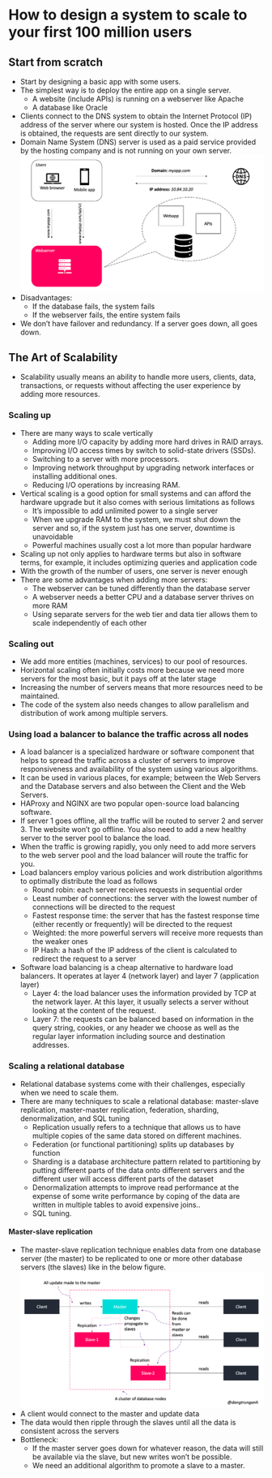 # How to design a system to scale to your first 100 million users
## Start from scratch
- Start by designing a basic app with some users.
- The simplest way is to deploy the entire app on a single server.
  - A website (include APIs) is running on a webserver like Apache
  - A database like Oracle
- Clients connect to the DNS system to obtain the Internet Protocol (IP) address of the server where our system is hosted. Once the IP address is obtained, the requests are sent directly to our system.
- Domain Name System (DNS) server is used as a paid service provided by the hosting company and is not running on your own server.
![img.png](img/simple_system.png)
- Disadvantages:
  - If the database fails, the system fails
  - If the webserver fails, the entire system fails
- We don’t have failover and redundancy. If a server goes down, all goes down.
## The Art of Scalability
- Scalability usually means an ability to handle more users, clients, data, transactions, or requests without affecting the user experience by adding more resources.
### Scaling up
- There are many ways to scale vertically
  - Adding more I/O capacity by adding more hard drives in RAID arrays.
  - Improving I/O access times by switch to solid-state drivers (SSDs).
  - Switching to a server with more processors.
  - Improving network throughput by upgrading network interfaces or installing additional ones.
  - Reducing I/O operations by increasing RAM.
- Vertical scaling is a good option for small systems and can afford the hardware upgrade but it also comes with serious limitations as follows
  - It’s impossible to add unlimited power to a single server
  - When we upgrade RAM to the system, we must shut down the server and so, if the system just has one server, downtime is unavoidable
  - Powerful machines usually cost a lot more than popular hardware
- Scaling up not only applies to hardware terms but also in software terms,  for example, it includes optimizing queries and application code
- With the growth of the number of users, one server is never enough
- There are some advantages when adding more servers:
  - The webserver can be tuned differently than the database server
  - A webserver needs a better CPU and a database server thrives on more RAM
  - Using separate servers for the web tier and data tier allows them to scale independently of each other
### Scaling out
- We add more entities (machines, services) to our pool of resources.
- Horizontal scaling often initially costs more because we need more servers for the most basic, but it pays off at the later stage
- Increasing the number of servers means that more resources need to be maintained.
- The code of the system also needs changes to allow parallelism and distribution of work among multiple servers.
### Using load a balancer to balance the traffic across all nodes
- A load balancer is a specialized hardware or software component that helps to spread the traffic across a cluster of servers to improve responsiveness and availability of the system using various algorithms.
- It can be used in various places, for example; between the Web Servers and the Database servers and also between the Client and the Web Servers.
- HAProxy and NGINX are two popular open-source load balancing software.
- If server 1 goes offline, all the traffic will be routed to server 2 and server 3. The website won’t go offline. You also need to add a new healthy server to the server pool to balance the load.
- When the traffic is growing rapidly, you only need to add more servers to the web server pool and the load balancer will route the traffic for you.
- Load balancers employ various policies and work distribution algorithms to optimally distribute the load as follows
  - Round robin: each server receives requests in sequential order
  - Least number of connections: the server with the lowest number of connections will be directed to the request
  - Fastest response time: the server that has the fastest response time (either recently or frequently) will be directed to the request
  - Weighted: the more powerful servers will receive more requests than the weaker ones
  - IP Hash: a hash of the IP address of the client is calculated to redirect the request to a server
- Software load balancing is a cheap alternative to hardware load balancers. It operates at layer 4 (network layer) and layer 7 (application layer)
  - Layer 4: the load balancer uses the information provided by TCP at the network layer. At this layer, it usually selects a server without looking at the content of the request.
  - Layer 7: the requests can be balanced based on information in the query string, cookies, or any header we choose as well as the regular layer information including source and destination addresses.
### Scaling a relational database
- Relational database systems come with their challenges, especially when we need to scale them.
- There are many techniques to scale a relational database: master-slave replication, master-master replication, federation, sharding, denormalization, and SQL tuning
  - Replication usually refers to a technique that allows us to have multiple copies of the same data stored on different machines.
  - Federation (or functional partitioning) splits up databases by function
  - Sharding is a database architecture pattern related to partitioning by putting different parts of the data onto different servers and the different user will access different parts of the dataset
  - Denormalization attempts to improve read performance at the expense of some write performance by coping of the data are written in multiple tables to avoid expensive joins..
  - SQL tuning.
#### Master-slave replication
- The master-slave replication technique enables data from one database server (the master) to be replicated to one or more other database servers (the slaves) like in the below figure.
![img.png](img/master_slave_db.png)
- A client would connect to the master and update data
- The data would then ripple through the slaves until all the data is consistent across the servers
- Bottleneck:
  - If the master server goes down for whatever reason, the data will still be available via the slave, but new writes won’t be possible.
  - We need an additional algorithm to promote a slave to a master.